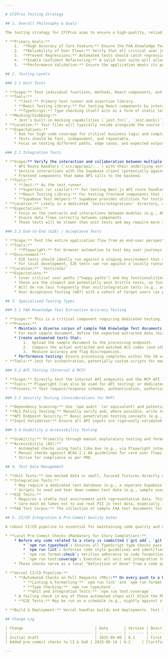 ```yaml
---

# CFIPros Testing Strategy

## 1. Overall Philosophy & Goals

The testing strategy for CFIPros aims to ensure a high-quality, reliable, and maintainable application by embedding testing throughout the development lifecycle. We will follow a balanced approach, emphasizing automated testing at various levels to catch bugs early, prevent regressions, and enable confident refactoring.

* **Primary Goals:**
    1.  **High Accuracy of Core Feature:** Ensure the FAA Knowledge Test Extraction Tool (OCR and ACS matching) meets its >95% accuracy target for common test formats.
    2.  **Reliability of User Flows:** Verify that all critical user journeys (signup, login, test processing, PDF generation, linking, subscription) are robust and function as expected.
    3.  **Prevent Regressions:** Automated tests should catch regressions in functionality before they reach production.
    4.  **Enable Confident Refactoring:** A solid test suite will allow developers to refactor and enhance code with greater confidence.
    5.  **Performance Validation:** Ensure the application meets its performance targets (e.g., <10 seconds for test processing, responsive UI).

## 2. Testing Levels

### 2.1 Unit Tests

* **Scope:** Test individual functions, methods, React components, and utility modules in isolation. Focus on business logic within services (`src/services/`), helper functions in `src/lib/`, and individual UI components (`src/components/`).
* **Tools:**
    * **Jest:** Primary test runner and assertion library.
    * **React Testing Library:** For testing React components by interacting with them as a user would.
    * **TypeScript:** Type checking itself acts as a form of static testing.
* **Mocking/Stubbing:**
    * Jest's built-in mocking capabilities (`jest.fn()`, `jest.mock()`) will be used to mock dependencies like Supabase client calls, external API clients (Gemini, Stripe, Resend), and other services during unit tests.
* **Location:** Test files will typically reside alongside the source files (`*.test.ts` or `*.test.tsx`) or in a `__tests__` subdirectory next to the module being tested.
* **Expectations:**
    * Aim for high code coverage for critical business logic and complex utility functions.
    * Tests should be fast, independent, and repeatable.
    * Focus on testing different paths, edge cases, and expected outputs for given inputs.

### 2.2 Integration Tests

* **Scope:** Verify the interaction and collaboration between multiple internal components or modules. This includes testing:
    * API Route Handlers (`src/app/api/...`) with their underlying services (`src/services/...`).
    * Service interactions with the Supabase client (potentially against a local or test Supabase instance).
    * Frontend components that make API calls to the backend.
* **Tools:**
    * **Jest:** As the test runner.
    * **Supertest (or similar):** For testing Next.js API route handlers by making HTTP requests to them.
    * **React Testing Library:** For testing frontend components that integrate with backend APIs (using mocked API responses or a test API server).
    * **Supabase Test Helpers:** Supabase provides utilities for testing with local development instances.
* **Location:** Likely in a dedicated `tests/integration/` directory, organized by feature or component group.
* **Expectations:**
    * Focus on the contracts and interactions between modules (e.g., API request/response schemas, service method signatures).
    * Ensure data flows correctly between components.
    * These tests will be slower than unit tests and may require more setup (e.g., seeding test data in a Supabase test instance).

### 2.3 End-to-End (E2E) / Acceptance Tests

* **Scope:** Test the entire application flow from an end-user perspective, simulating real user scenarios. This involves interacting with the UI (for web flows) or making calls to public API endpoints (for MCP API).
* **Tools:**
    * **Playwright:** For browser automation to test key user journeys on the web application (signup, login, test upload, report viewing, subscription).
* **Environment:**
    * E2E tests should ideally run against a staging environment that closely mirrors production (Vercel Preview Deployments).
    * For local development, E2E tests can run against a locally running instance of the application with a local Supabase instance.
* **Location:** `tests/e2e/`
* **Expectations:**
    * Cover critical user paths ("happy paths") and key functionalities.
    * These are the slowest and potentially most brittle tests, so focus on the most important flows.
    * Will be run less frequently than unit/integration tests (e.g., as part of a pre-release checklist or nightly/weekly builds).
    * User Acceptance Testing (UAT) with a cohort of target users (as per PRD) will complement automated E2E tests before launch.

## 3. Specialized Testing Types

### 3.1 FAA Knowledge Test Extraction Accuracy Testing

* **Scope:** This is a critical component requiring dedicated testing.
* **Process:**
    * Maintain a diverse corpus of sample FAA Knowledge Test documents (various formats: PDF, JPEG, PNG; various test types: CAX, PAR, IRA, etc.; different layouts if variations exist).
    * For each sample document, define the expected extracted data (missed ACS codes, score, dates, etc.).
    * Create automated tests that:
        1.  Upload the sample document to the processing endpoint.
        2.  Compare the actual extracted and matched ACS codes (and other key data points) against the expected output.
        3.  Measure accuracy and flag discrepancies.
    * Performance testing: Ensure processing completes within the 10-second target.
* **Tools:** Jest for orchestration, potentially custom scripts for managing test documents and expected outputs. The FAA Test Processing Service will be the primary target.

### 3.2 API Testing (Internal & MCP)

* **Scope:** Directly test the internal API endpoints and the MCP API for correctness, security, and adherence to their contracts.
* **Tools:** Playwright (can also be used for API testing) or dedicated API testing tools like Postman (with Newman for automation if preferred, though Playwright can cover this).
* **Process:** Test request/response schemas, authentication, authorization, error handling, and rate limiting (for MCP API).

### 3.3 Security Testing (Considerations for MVP)

* **Dependency Scanning:** Use `npm audit` (or equivalent) and potentially Vercel's built-in scanning or GitHub's Dependabot to identify known vulnerabilities in dependencies.
* **RLS Policy Testing:** Manually verify and, where possible, write tests (potentially integration tests with specific user roles) to ensure Supabase Row Level Security policies correctly restrict data access. This is critical.
* **API Endpoint Security:** Basic penetration testing concepts (e.g., checking for common vulnerabilities like improper access control on API endpoints) should be considered during manual QA and UAT. Formal penetration testing is likely post-MVP.
* **Input Validation:** Ensure all API inputs are rigorously validated to prevent injection attacks or unexpected behavior.

### 3.4 Usability & Accessibility Testing

* **Usability:** Primarily through manual exploratory testing and formal User Acceptance Testing (UAT) with target users.
* **Accessibility (AX):**
    * Automated checks using tools like Axe (e.g., via Playwright integration or browser extensions during development).
    * Manual checks against WCAG 2.1 AA guidelines for core user flows.
    * Strive for compliance as per PRD.

## 4. Test Data Management

* **Unit Tests:** Use mocked data or small, focused fixtures directly within test files.
* **Integration Tests:**
    * May require a dedicated test database (e.g., a separate Supabase project or local Supabase instance).
    * Scripts to seed and tear down common test data (e.g., sample users with different roles, sample ACS codes, basic school/CFI setups). Supabase test helpers or custom scripts in `scripts/` can be used.
* **E2E Tests:**
    * Requires a stable test environment with representative data. This might involve pre-populating the staging environment or having scripts to set up specific scenarios.
    * Care must be taken not to use real PII in test data, especially in shared environments.
* **FAA Test Corpus:** The collection of sample FAA test documents for accuracy testing needs to be managed and versioned if necessary.

## 5. CI/CD Integration & Pre-Commit Quality Gates

A robust CI/CD pipeline is essential for maintaining code quality and ensuring smooth deployments. Furthermore, local pre-commit checks are crucial for catching issues early and form part of the "Definition of Done" for development tasks.

* **Local Pre-Commit Checks (Mandatory for Story Completion):**
    * Before any code related to a story is committed (`git add`, `git commit`), and before the story is considered ready for further review or merging, the following scripts **MUST** be run locally by the developer and pass successfully:
        * `npm run typecheck`: Ensures all TypeScript type checks pass.
        * `npm run lint`: Enforces code style guidelines and identifies potential errors. Developers must fix reported issues or apply auto-fixes and commit the changes.
        * `npm run format:check`: Verifies adherence to code formatting standards. Developers must apply required formatting changes (e.g., using `npm run format`) and commit them.
        * `npm run test:coverage`: Executes all unit and integration tests. All tests must pass, and code coverage should meet the project's defined targets.
    * These checks serve as a local "Definition of Done" from a code quality perspective for any development work on a story. Successful completion of these checks is a prerequisite for pushing code and marking development tasks as complete.

* **Vercel CI/CD Pipeline:**
    * **Automated Checks on Pull Requests (PRs):** On every push to a PR and before merging to the `main` branch, the following checks will be automatically executed:
        * **Linting & Formatting:** `npm run lint` and `npm run format:check` (or their direct equivalents if the CI environment runs them differently but achieves the same goal).
        * **Type Checking:** `npm run typecheck`.
        * **Unit and Integration Tests:** `npm run test:coverage`.
    * A failing check in any of these automated steps will block the PR merge and any subsequent deployment.
    * **E2E Tests:** May be run on a schedule (e.g., nightly against staging/preview environments) or triggered manually before a production release due to their longer execution time. Successful completion will be a gate for production promotion.

* **Build & Deployment:** Vercel handles builds and deployments. Test failures in the CI pipeline (including any of the checks above) will prevent deployments to preview and production environments.

## Change Log

| Change                                | Date       | Version | Description                                                                                                     | Author        |
| :------------------------------------ | :--------- | :------ | :-------------------------------------------------------------------------------------------------------------- | :------------ |
| Initial draft                         | 2025-05-09 | 0.1     | First draft of testing strategy                                                                                 | Architect Gem |
| Added pre-commit checks to CI & DoD | 2025-05-14 | 0.2     | Clarified mandatory local pre-commit checks (`typecheck`, `lint`, `format:check`, `test:coverage`) within Section 5. | Gemini AI     |

---
```

